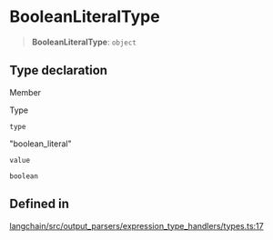 BooleanLiteralType
==================

> **BooleanLiteralType**: `object`

Type declaration[​](#type-declaration "Direct link to Type declaration")
------------------------------------------------------------------------

Member

Type

`type`

"boolean\_literal"

`value`

`boolean`

Defined in[​](#defined-in "Direct link to Defined in")
------------------------------------------------------

[langchain/src/output\_parsers/expression\_type\_handlers/types.ts:17](https://github.com/hwchase17/langchainjs/blob/46e1734/langchain/src/output_parsers/expression_type_handlers/types.ts#L17)